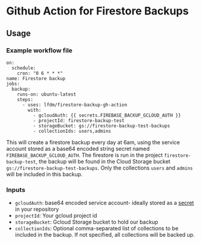 # Github Action for Firestore Backups

## Usage

### Example workflow file

```
on:
  schedule:
    cron: "0 6 * * *"
name: Firestore backup
jobs:
  backup:
    runs-on: ubuntu-latest
    steps:
      - uses: lfdm/firestore-backup-gh-action
        with:
          - gcloudAuth: {{ secrets.FIREBASE_BACKUP_GCLOUD_AUTH }}
          - projectId: firestore-backup-test
          - storageBucket: gs://firestore-backup-test-backups
          - collectionIds: users,admins

```

This will create a firestore backup every day at 6am, using the service account stored as a base64 encoded string secret named `FIREBASE_BACKUP_GCLOUD_AUTH`.
The firestore is run in the project `firestore-backup-test`, the backup will be found in the Cloud Storage bucket `gs://firestore-backup-test-backups`.
Only the collections `users` and `admins` will be included in this backup.

### Inputs

- `gcloudAuth`: base64 encoded service account- ideally stored as a [secret](...) in your repository
- `projectId`: Your gcloud project id
- `storageBucket`: Gcloud Storage bucket to hold our backup
- `collectionIds`: Optional comma-separated list of collections to be included in the backup. If not specified, all collections will be backed up.
